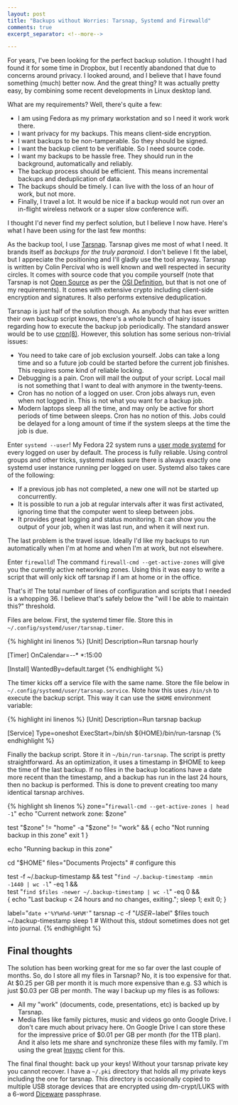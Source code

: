 ```yaml
---
layout: post
title: "Backups without Worries: Tarsnap, Systemd and Firewalld"
comments: true
excerpt_separator: <!--more-->

---
```


For years, I've been looking for the perfect backup solution. I thought I had
found it for some time in Dropbox, but I recently abandoned that due to
concerns around privacy. I looked around, and I believe that I have found
something (much) better now. And the great thing? It was actually pretty easy,
by combining some recent developments in Linux desktop land.

<!--more-->

What are my requirements? Well, there's quite a few:

* I am using Fedora as my primary workstation and so I need it work work there.
* I want privacy for my backups. This means client-side encryption.
* I want backups to be non-tamperable. So they should be signed.
* I want the backup client to be verifiable. So I need source code.
* I want my backups to be hassle free. They should run in the background,
  automatically and reliably.
* The backup process should be efficient. This means incremental backups
  and deduplication of data.
* The backups should be timely. I can live with the loss of an hour of work,
  but not more.
* Finally, I travel a lot. It would be nice if a backup would not run over an
  in-flight wireless network or a super slow conference wifi.

I thought I'd never find my perfect solution, but I believe I now have. Here's
what I have been using for the last few months:

As the backup tool, I use [Tarsnap](http://www.tarsnap.com). Tarsnap gives me
most of what I need. It brands itself as *backups for the truly paranoid*. I
don't believe I fit the label, but I appreciate the positioning and I'll gladly
use the tool anyway. Tarsnap is written by Colin Percival who is well known and
well respected in security circles. It comes with source code that you compile
yourself (note that Tarsnap is not [Open Source](http://opensource.org/) as per
the [OSI Definition](http://opensource.org/definition), but that is not one of
my requirements). It comes with extensive crypto including client-side
encryption and signatures. It also performs extensive deduplication.

Tarsnap is just half of the solution though. As anybody that has ever written
their own backup script knows, there's a whole bunch of hairy issues regarding
how to execute the backup job periodically. The standard answer would be to use
[cron(8)](http://man7.org/linux/man-pages/man8/cron.8.html). However, this
solution has some serious non-trivial issues:

* You need to take care of job exclusion yourself. Jobs can take a long time
  and so a future job could be started before the current job finishes. This
  requires some kind of reliable locking.
* Debugging is a pain. Cron will mail the output of your script. Local mail is
  not something that I want to deal with anymore in the twenty-teens.
* Cron has no notion of a logged on user. Cron jobs always run, even when not
  logged in. This is not what you want for a backup job.
* Modern laptops sleep all the time, and may only be active for short periods
  of time between sleeps. Cron has no notion of this. Jobs could be delayed for
  a long amount of time if the system sleeps at the time the job is due.

Enter `systemd --user`! My Fedora 22 system runs a [user mode systemd](
https://wiki.archlinux.org/index.php/Systemd/User) for every logged on user by
default. The process is fully reliable. Using control groups and other tricks,
systemd makes sure there is always exactly one systemd user instance running
per logged on user. Systemd also takes care of the following:

* If a previous job has not completed, a new one will not be started up
  concurrently.
* It is possible to run a job at regular intervals after it was first
  activated, ignoring time that the computer went to sleep between jobs.
* It provides great logging and status monitoring. It can show you the output
  of your job, when it was last run, and when it will next run.

The last problem is the travel issue. Ideally I'd like my backups to run
automatically when I'm at home and when I'm at work, but not elsewhere.

Enter `firewalld`! The command `firewall-cmd --get-active-zones` will give you
the curently active networking zones. Using this it was easy to write a script
that will only kick off tarsnap if I am at home or in the office.

That's it! The total number of lines of configuration and scripts that I needed
is a whopping 36. I believe that's safely below the "will I be able to maintain
this?" threshold.

Files are below. First, the systemd timer file. Store this in
`~/.config/systemd/user/tarsnap.timer`.

{% highlight ini linenos %}
[Unit]
Description=Run tarsnap hourly

[Timer]
OnCalendar=*-*-* *:15:00

[Install]
WantedBy=default.target
{% endhighlight %}

The timer kicks off a service file with the same name. Store the file below in
`~/.config/systemd/user/tarsnap.service`. Note how this uses `/bin/sh` to
execute the backup script. This way it can use the `$HOME` environment
variable:

{% highlight ini linenos %}
[Unit]
Description=Run tarsnap backup

[Service]
Type=oneshot
ExecStart=/bin/sh ${HOME}/bin/run-tarsnap
{% endhighlight %}

Finally the backup script. Store it in `~/bin/run-tarsnap`. The script is
pretty straightforward. As an optimization, it uses a timestamp in $HOME to
keep the time of the last backup. If no files in the backup locations have a
date more recent than the timestamp, and a backup has run in the last 24 hours,
then no backup is performed. This is done to prevent creating too many
identical tarsnap archives.

{% highlight sh linenos %}
zone="`firewall-cmd --get-active-zones | head -1`"
echo "Current network zone: $zone"

test "$zone" != "home" -a "$zone" != "work"  && {
    echo "Not running backup in this zone"
    exit 1
}

echo "Running backup in this zone"

cd "$HOME"
files="Documents Projects"  # configure this

test -f ~/.backup-timestamp &&
  test "`find ~/.backup-timestamp -mmin -1440 | wc -l`" -eq 1 && \
    test "`find $files -newer ~/.backup-timestamp | wc -l`" -eq 0  && \
      { echo "Last backup < 24 hours and no changes, exiting."; sleep 1; exit 0; }

label="`date +'%Y%m%d-%H%M'`"
tarsnap -c -f "$USER-$label" $files
touch ~/.backup-timestamp
sleep 1  # Without this, stdout sometimes does not get into journal.
{% endhighlight %}

Final thoughts
--------------

The solution has been working great for me so far over the last couple of
months. So, do I store all my files in Tarsnap? No, it is too expensive for
that. At $0.25 per GB per month it is much more expensive than e.g. S3 which is
just $0.03 per GB per month. The way I backup up my files is as follows:

* All my "work" (documents, code, presentations, etc) is backed up by Tarsnap.
* Media files like family pictures, music and videos go onto Google Drive.
  I don't care much about privacy here. On Google Drive I can store these for
  the impressive price of $0.01 per GB per month (for the 1TB plan). And it
  also lets me share and synchronize these files with my family. I'm using the
  great [Insync](https://www.insynchq.com) client for this.

The final final thought: back up your keys! Without your tarsnap private key
you cannot recover. I have a `~/.pki` directory that holds all my private keys
including the one for tarsnap. This directory is occasionally copied to
multiple USB storage devices that are encrypted using dm-crypt/LUKS with a
6-word [Diceware](http://world.std.com/~reinhold/diceware.html) passphrase.
